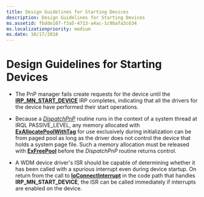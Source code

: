 ```yaml
---
title: Design Guidelines for Starting Devices
description: Design Guidelines for Starting Devices
ms.assetid: fbdde107-f3a5-4713-a4ac-1c9bafa3c634
ms.localizationpriority: medium
ms.date: 10/17/2018
---
```


# Design Guidelines for Starting Devices





-   The PnP manager fails create requests for the device until the [**IRP\_MN\_START\_DEVICE**](./irp-mn-start-device.md) IRP completes, indicating that all the drivers for the device have performed their start operations.

-   Because a [*DispatchPnP*](/windows-hardware/drivers/ddi/wdm/nc-wdm-driver_dispatch) routine runs in the context of a system thread at IRQL PASSIVE\_LEVEL, any memory allocated with [**ExAllocatePoolWithTag**](/windows-hardware/drivers/ddi/wdm/nf-wdm-exallocatepoolwithtag) for use exclusively during initialization can be from paged pool as long as the driver does not control the device that holds a system page file. Such a memory allocation must be released with [**ExFreePool**](/windows-hardware/drivers/ddi/ntddk/nf-ntddk-exfreepool) before the *DispatchPnP* routine returns control.

-   A WDM device driver's ISR should be capable of determining whether it has been called with a spurious interrupt even during device startup. On return from the call to [**IoConnectInterrupt**](/windows-hardware/drivers/ddi/wdm/nf-wdm-ioconnectinterrupt) in the code path that handles **IRP\_MN\_START\_DEVICE**, the ISR can be called immediately if interrupts are enabled on the device.

 

